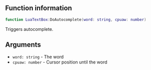 ## Function information
```lua
function LuaTextBox:DoAutocomplete(word: string, cpuaw: number)
```

Triggers autocomplete.

## Arguments
- ``word: string`` - The word
- ``cpuaw: number`` - Cursor position until the word